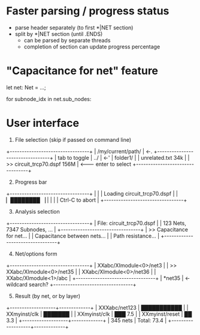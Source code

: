 Faster parsing / progress status
================================

- parse header separately (to first *|NET section)
- split by *|NET section (until .ENDS)
  - can be parsed by separate threads
  - completion of section can update progress percentage

"Capacitance for net" feature
=============================

let net: Net = ...;

for subnode_idx in net.sub_nodes:


User interface
==============

1) File selection (skip if passed on command line)

+---------------------------------+
| /my/current/path/               |    <-.
+---------------------------------+      |  tab to toggle
|    ../                          |    <-'
|    folder1/                     |
|    unrelated.txt            34k |
| >> circuit_trcp70.dspf     156M |    <--- enter to select
+---------------------------------+

2) Progress bar

+---------------------------------+
|                                 |
|   Loading circuit_trcp70.dspf   |
|   ▏████████                 ▕   |
|                                 |
|         Ctrl-C to abort         |
+---------------------------------+

3) Analysis selection

+---------------------------------+
| File: circuit_trcp70.dspf       |
| 123 Nets, 7347 Subnodes, ...    |
+---------------------------------+
| >> Capacitance for net...       |
|    Capacitance between nets...  |
|    Path resistance...           |
+---------------------------------+

4) Net/options form

+---------------------------------+
|    XXabc/XImodule<0>/net3       |
| >> XXabc/XImodule<0>/net35      |
|    XXabc/XImodule<0>/net36      |
|    XXabc/XImodule<1>/abc        |
+---------------------------------+
| *net35                          |   <- wildcard search?
+---------------------------------+

5) Result (by net, or by layer)

+-------------------+-------------+
| XXXabc/net123     | ███████████ |
| XXmyinst/clk      | ███████     |
| XXmyinst/clk      | ███     7.5 |
| XXmyinst/reset    | ██      3.3 |
+-------------------+-------------+
| 345 nets          | Total: 73.4 |
+-------------------+-------------+
